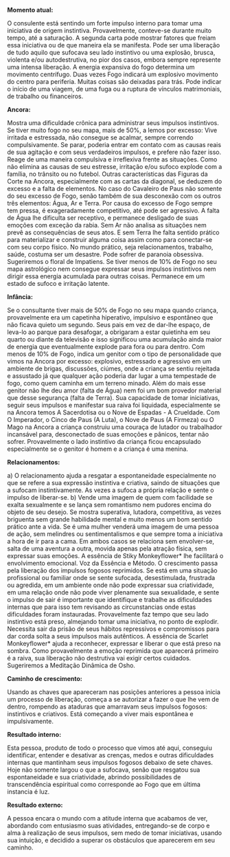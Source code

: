 **Momento atual:**

 O consulente está sentindo um forte impulso interno para tomar uma iniciativa de origem instintiva. Provavelmente, conteve-se durante muito tempo, até a saturação. A segunda carta pode mostrar fatores que freiam essa iniciativa ou de que maneira ela se manifesta. Pode ser uma liberação de tudo aquilo que sufocava seu lado instintivo ou uma explosão, brusca, violenta e/ou autodestrutiva, no pior dos casos, embora sempre represente uma intensa liberação. A energia expansiva do fogo determina um movimento centrífugo. Duas vezes Fogo indicará um explosivo movimento do centro para periferia. Muitas coisas são deixadas para trás. Pode indicar o início de uma viagem, de uma fuga ou a ruptura de vínculos matrimoniais, de trabalho ou financeiros. 


 **Ancora:** 

Mostra uma dificuldade crônica para administrar seus impulsos instintivos. Se tiver muito fogo no seu mapa, mais de 50%, a lemos por excesso: Vive irritada e estressada, não consegue se acalmar, sempre correndo compulsivamente. Se parar, poderia entrar em contato com as causas reais de sua agitação e com seus verdadeiros impulsos, e prefere não fazer isso. Reage de uma maneira compulsiva e irreflexiva frente as situações. Como não elimina as causas de seu estresse, irritação e/ou sufoco explode com a família, no trânsito ou no futebol. Outras características das Figuras da Corte na Ancora, especialmente com as cartas da diagonal, se deduzem do excesso e a falta de elementos. No caso do Cavaleiro de Paus não somente do seu excesso de Fogo, senão também de sua desconexão com os outros três elementos: Água, Ar e Terra. Por causa do excesso de Fogo sempre tem pressa, é exageradamente competitivo, até pode ser agressivo. A falta de Água lhe dificulta ser receptivo, e permanece desligado de suas emoções com exceção da rabia. Sem Ar não analisa as situações nem prevê as consequências de seus atos. E sem Terra lhe falta sentido prático para materializar e construir alguma coisa assim como para conectar-se com seu corpo físico. No mundo prático, seja relacionamentos, trabalho, saúde, costuma ser um desastre. Pode sofrer de paranoia obsessiva. Sugeriremos o floral de Impatiens. Se tiver menos de 10% de Fogo no seu mapa astrológico nem consegue expressar seus impulsos instintivos nem dirigir essa energia acumulada para outras coisas. Permanece em um estado de sufoco e irritação latente. 


**Infância:**

 Se o consultante tiver mais de 50% de Fogo no seu mapa quando criança, provavelmente era um capetinha hiperativo, impulsivo e espontâneo que não ficava quieto um segundo. Seus pais em vez de dar-lhe espaço, de leva-lo ao parque para desafogar, a obrigaram a estar quietinha em seu quarto ou diante da televisão e isso significou uma acumulação ainda maior de energia que eventualmente explode para fora ou para dentro. Com menos de 10% de Fogo, indica um genitor com o tipo de personalidade que vimos na Ancora por excesso: explosivo, estressado e agressivo em um ambiente de brigas, discussões, ciúmes, onde a criança se sentiu rejeitada e assustado já que qualquer ação poderia dar lugar a uma tempestade de fogo, como quem caminha em um terreno minado. Além do mais esse genitor não lhe deu amor (falta de Água) nem foi um bom provedor material que desse segurança (falta de Terra). Sua capacidade de tomar iniciativas, seguir seus impulsos e manifestar sua raiva foi liquidada, especialmente se na Ancora temos A Sacerdotisa ou o Nove de Espadas - A Crueldade. Com O Imperador, o Cinco de Paus (A Luta), o Nove de Paus (A Firmeza) ou O Mago na Ancora a criança construiu uma couraça de lutador ou trabalhador incansável para, desconectado de suas emoções e pânicos, tentar não sofrer. Provavelmente o lado instintivo da criança ficou encapsulado especialmente se o genitor é homem e a criança é uma menina. 


**Relacionamentos:**

 a) O relacionamento ajuda a resgatar a espontaneidade especialmente no que se refere a sua expressão instintiva e criativa, saindo de situações que a sufocam instintivamente. As vezes a sufoca a própria relação e sente o impulso de liberar-se. b) Vende uma imagem de quem com facilidade se exalta sexualmente e se lança sem romantismo nem pudores encima do objeto de seu desejo. Se mostra superativa, lutadora, competitiva, as vezes briguenta sem grande habilidade mental e muito menos um bom sentido prático ante a vida. Se é uma mulher venderá uma imagem de uma pessoa de ação, sem melindres ou sentimentalismos e que sempre toma a iniciativa a hora de ir para a cama. Em ambos casos se relaciona sem envolver-se, salta de uma aventura a outra, movida apenas pela atração física, sem expressar suas emoções. A essência de Stiky Monkeyflower* lhe facilitará o envolvimento emocional. Voz da Essência e Método. O crescimento passa pela liberação dos impulsos fogosos reprimidos. Se está em uma situação profissional ou familiar onde se sente sufocada, desestimulada, frustrada ou agredida, em um ambiente onde não pode expressar sua criatividade, em uma relação onde não pode viver plenamente sua sexualidade, e sente o impulso de sair é importante que identifique e trabalhe as dificuldades internas que para isso tem revisando as circunstancias onde estas dificuldades foram instauradas. Provavelmente faz tempo que seu lado instintivo está preso, almejando tomar uma iniciativa, no ponto de explodir. Necessita sair da prisão de seus hábitos repressivos e compromissos para dar corda solta a seus impulsos mais autênticos. A essência de Scarlet Monkeyflower* ajuda a reconhecer, expressar e liberar o que está preso na sombra. Como provavelmente a emoção reprimida que aparecerá primeiro é a raiva, sua liberação não destrutiva vai exigir certos cuidados. Sugeriremos a Meditação Dinâmica de Osho. 


**Caminho de crescimento:**

 Usando as chaves que apareceram nas posições anteriores a pessoa inicia um processo de liberação, começa a se autorizar a fazer o que lhe vem de dentro, rompendo as ataduras que amarravam seus impulsos fogosos: instintivos e criativos. Está começando a viver mais espontânea e impulsivamente. 


**Resultado interno:**

 Esta pessoa, produto de todo o processo que vimos até aqui, conseguiu identificar, entender e desativar as crenças, medos e outras dificuldades internas que mantinham seus impulsos fogosos debaixo de sete chaves. Hoje não somente largou o que a sufocava, senão que resgatou sua espontaneidade e sua criatividade, abrindo possibilidades de transcendência espiritual como corresponde ao Fogo que em última instancia é luz. 


**Resultado externo:**

 A pessoa encara o mundo com a atitude interna que acabamos de ver, abordando com entusiasmo suas atividades, entregando-se de corpo e alma à realização de seus impulsos, sem medo de tomar iniciativas, usando sua intuição, e decidido a superar os obstáculos que aparecerem em seu caminho.
